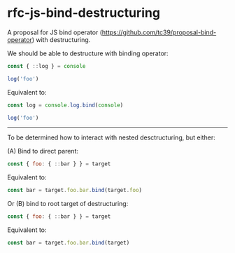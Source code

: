 # rfc-js-bind-destructuring
A proposal for JS bind operator (https://github.com/tc39/proposal-bind-operator) with destructuring.

We should be able to destructure with binding operator:

```js
const { ::log } = console

log('foo')
```

Equivalent to:

```js
const log = console.log.bind(console)

log('foo')
```

---

To be determined how to interact with nested desctructuring, but either:

(A) Bind to direct parent:

```js
const { foo: { ::bar } } = target
```

Equivalent to:

```js
const bar = target.foo.bar.bind(target.foo)
```

Or (B) bind to root target of destructuring:

```js
const { foo: { ::bar } } = target
```

Equivalent to:

```js
const bar = target.foo.bar.bind(target)
```
